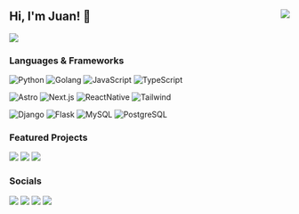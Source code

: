 <h2>
Hi, I'm Juan! 👋 
<img align="right" src="https://komarev.com/ghpvc/?username=shmugoh&style=for-the-badge&color=fe428e" />
</h2>

<picture >
<source media="(prefers-color-scheme: dark)" srcset="https://github-readme-stats.vercel.app/api?username=shmugoh&theme=radical&show_icons=true">
<img align="center" src="https://github-readme-stats.vercel.app/api?username=shmugoh&theme=radical&show_icons=true">
</picture>

### **Languages & Frameworks**

![Python](https://img.shields.io/badge/-Python-000?&logo=Python&style=for-the-badge)
![Golang](https://img.shields.io/badge/-Golang-000?&logo=go&style=for-the-badge)
![JavaScript](https://img.shields.io/badge/-JavaScript-000?&logo=JavaScript&style=for-the-badge)
![TypeScript](https://img.shields.io/badge/-TypeScript-000?&logo=TypeScript&style=for-the-badge)

![Astro](https://img.shields.io/badge/-Astro-000?&logo=astro&style=for-the-badge)
![Next.js](https://img.shields.io/badge/-Next.js-000?&logo=next.js&style=for-the-badge)
![ReactNative](https://img.shields.io/badge/-React_Native-000?&logo=react&style=for-the-badge)
![Tailwind](https://img.shields.io/badge/-Tailwind-000?&logo=tailwindcss&style=for-the-badge)

![Django](https://img.shields.io/badge/-DJANGO-000?&logo=django&style=for-the-badge)
![Flask](https://img.shields.io/badge/-Flask-000?&logo=flask&style=for-the-badge)
![MySQL](https://img.shields.io/badge/-MySQL-000?&logo=mysql&style=for-the-badge)
![PostgreSQL](https://img.shields.io/badge/-PostgreSQL-000?&logo=postgresql&style=for-the-badge)

### **Featured Projects**

<a href="https://whereisthegooglecar.com"><img src="https://img.shields.io/badge/-WhereIsTheGoogleCar-f7f7f7?&logo=googlemaps&style=for-the-badge&labelColor=000" /></a>
<a href="https://github.com/shmugoh/sv-dlp"><img src="https://img.shields.io/badge/-sv--dlp-F9C200?&logo=googlestreetview&style=for-the-badge&labelColor=000" /></a>
<a href="https://github.com/shmugoh/pathman"><img src="https://img.shields.io/badge/-pathman-f7f7f7?&logo=go&style=for-the-badge&labelColor=000" /></a>


### **Socials**

<p align="left">  
  <a href="https://shmugo.co"><img src="https://img.shields.io/badge/-Website-000?&logo=Astro&style=for-the-badge&color=2e3440&labelColor=002233" /></a>
  <a href="https://twitter.com/shmugo_"><img src="https://img.shields.io/badge/twitter-%2300acee.svg?&style=for-the-badge&logo=twitter&logoColor=white" /></a>
  <a href="https://github.com/shmugoh"><img src="https://img.shields.io/badge/github-%2324292e.svg?&style=for-the-badge&logo=github&logoColor=white"></a>
  <a href="https://ko-fi.com/shmugo"><img src="https://shields.io/badge/Ko--fi-Tip%20me-blue?logo=kofi&style=for-the-badge&color=fe428e" /></a>
  <!-- <img src=https://img.shields.io/badge/linkedin-%231E77B5.svg?&style=for-the-badge&logo=linkedin&logoColor=white> -->
</p>
